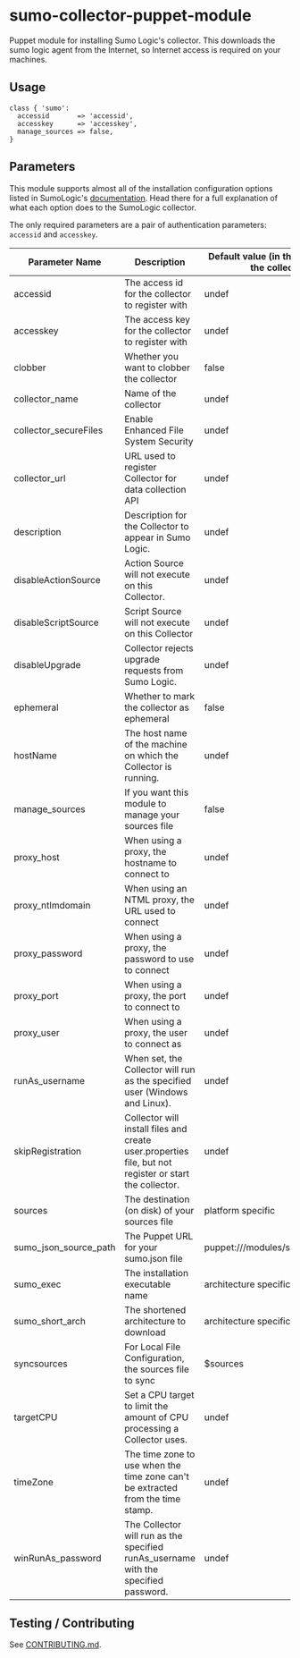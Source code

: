sumo-collector-puppet-module
============================

Puppet module for installing Sumo Logic's collector. This downloads the sumo
logic agent from the Internet, so Internet access is required on your machines.

## Usage
```Puppet
class { 'sumo':
  accessid       => 'accessid',
  accesskey      => 'accesskey',
  manage_sources => false,
}
```

## Parameters
This module supports almost all of the installation configuration options listed in
SumoLogic's [documentation](https://help.sumologic.com/Send-Data/Installed-Collectors/05Reference-Information-for-Collector-Installation/06Parameters-for-the-Command-Line-Installer).  Head there
for a full explanation of what each option does to the SumoLogic collector.

The only required parameters are a pair of authentication parameters: `accessid` and `accesskey`.

| Parameter Name        | Description                                            | Default value (in the module, not the collector)
|-----------------------|--------------------------------------------------------|-------------------------------------------------
| accessid              | The access id for the collector to register with       | undef
| accesskey             | The access key for the collector to register with      | undef
| clobber               | Whether you want to clobber the collector              | false
| collector_name        | Name of the collector                                  | undef
| collector_secureFiles | Enable Enhanced File System Security                   | undef
| collector_url 		| URL used to register Collector for data collection API | undef
| description 			| Description for the Collector to appear in Sumo Logic. | undef
| disableActionSource 	| Action Source will not execute on this Collector.      | undef
| disableScriptSource 	| Script Source will not execute on this Collector       | undef
| disableUpgrade 		| Collector rejects upgrade requests from Sumo Logic.    | undef
| ephemeral             | Whether to mark the collector as ephemeral             | false
| hostName 				| The host name of the machine on which the Collector is running.                                  				| undef
| manage_sources        | If you want this module to manage your sources file    | false
| proxy_host            | When using a proxy, the hostname to connect to         | undef
| proxy_ntlmdomain      | When using an NTML proxy, the URL used to connect      | undef
| proxy_password        | When using a proxy, the password to use to connect     | undef
| proxy_port            | When using a proxy, the port to connect to             | undef
| proxy_user            | When using a proxy, the user to connect as             | undef
| runAs_username 		| When set, the Collector will run as the specified user (Windows and Linux).                                  	| undef
| skipRegistration 		| Collector will install files and create user.properties file, but not register or start the collector.        | undef
| sources               | The destination (on disk) of your sources file         | platform specific
| sumo_json_source_path | The Puppet URL for your sumo.json file                 | puppet:///modules/sumo/sumo.json
| sumo_exec             | The installation executable name                       | architecture specific
| sumo_short_arch       | The shortened architecture to download                 | architecture specific
| syncsources           | For Local File Configuration, the sources file to sync | $sources
| targetCPU 			| Set a CPU target to limit the amount of CPU processing a Collector uses.                                  	| undef
| timeZone 				| The time zone to use when the time zone can't be extracted from the time stamp.                               | undef
| winRunAs_password 	| The Collector will run as the specified runAs_username with the specified password.                           | undef

## Testing / Contributing
See [CONTRIBUTING.md](https://github.com/SumoLogic/sumo-collector-puppet-module/blob/master/CONTRIBUTING.md).